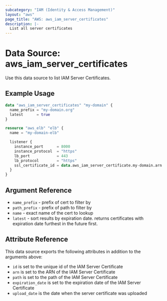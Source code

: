 ```yaml
---
subcategory: "IAM (Identity & Access Management)"
layout: "aws"
page_title: "AWS: aws_iam_server_certificates"
description: |-
  List all server certificates
---
```


# Data Source: aws_iam_server_certificates

Use this data source to list IAM Server Certificates.

## Example Usage

```terraform
data "aws_iam_server_certificates" "my-domain" {
  name_prefix = "my-domain.org"
  latest      = true
}

resource "aws_elb" "elb" {
  name = "my-domain-elb"

  listener {
    instance_port      = 8000
    instance_protocol  = "https"
    lb_port            = 443
    lb_protocol        = "https"
    ssl_certificate_id = data.aws_iam_server_certificate.my-domain.arn
  }
}
```

## Argument Reference

* `name_prefix` - prefix of cert to filter by
* `path_prefix` - prefix of path to filter by
* `name` - exact name of the cert to lookup
* `latest` - sort results by expiration date. returns certificates with expiration date furthest in the future first.

## Attribute Reference

This data source exports the following attributes in addition to the arguments above:

* `id` is set to the unique id of the IAM Server Certificate
* `arn` is set to the ARN of the IAM Server Certificate
* `path` is set to the path of the IAM Server Certificate
* `expiration_date` is set to the expiration date of the IAM Server Certificate
* `upload_date` is the date when the server certificate was uploaded
